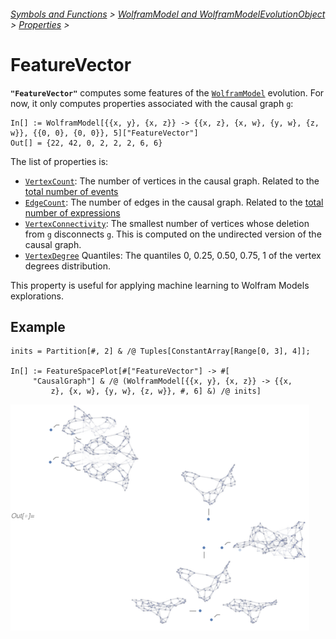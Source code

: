 ###### [Symbols and Functions](/README.md#symbols-and-functions) > [WolframModel and WolframModelEvolutionObject](../WolframModelAndWolframModelEvolutionObject.md) > [Properties](../WolframModelAndWolframModelEvolutionObject.md#properties) >

# FeatureVector

**`"FeatureVector"`** computes some features of
the [`WolframModel`](/Documentation/SymbolsAndFunctions/WolframModelAndWolframModelEvolutionObject/WolframModelAndWolframModelEvolutionObject.md)
evolution. For now, it only computes properties associated with the causal graph `g`:

```wl
In[] := WolframModel[{{x, y}, {x, z}} -> {{x, z}, {x, w}, {y, w}, {z, w}}, {{0, 0}, {0, 0}}, 5]["FeatureVector"]
Out[] = {22, 42, 0, 2, 2, 2, 6, 6}
```

The list of properties is:

- [`VertexCount`](https://reference.wolfram.com/language/ref/VertexCount.html): The number of vertices in the causal
  graph. Related to
  the [total number of events](/Documentation/SymbolsAndFunctions/WolframModelAndWolframModelEvolutionObject/Properties/EventCounts.md)
- [`EdgeCount`](https://reference.wolfram.com/language/ref/EdgeCount.html): The number of edges in the causal graph.
  Related to
  the [total number of expressions](/Documentation/SymbolsAndFunctions/WolframModelAndWolframModelEvolutionObject/Properties/TotalElementCounts.md)
- [`VertexConnectivity`](https://reference.wolfram.com/language/ref/VertexConnectivity.html): The smallest number of
  vertices whose deletion from `g` disconnects `g`. This is computed on the undirected version of the causal graph.
- [`VertexDegree`](https://reference.wolfram.com/language/ref/VertexDegree.html) Quantiles: The quantiles 0, 0.25, 0.50,
  0.75, 1 of the vertex degrees distribution.

This property is useful for applying machine learning to Wolfram Models explorations.

## Example

```wl
inits = Partition[#, 2] & /@ Tuples[ConstantArray[Range[0, 3], 4]];

In[] := FeatureSpacePlot[#["FeatureVector"] -> #[
     "CausalGraph"] & /@ (WolframModel[{{x, y}, {x, z}} -> {{x,
         z}, {x, w}, {y, w}, {z, w}}, #, 6] &) /@ inits]
```

<img src="/Documentation/Images/FeatureVectorFeatureSpacePlot.png" width=478>
